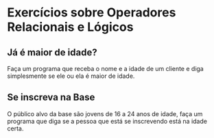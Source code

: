 # Exercícios sobre Operadores Relacionais e Lógicos

## Já é maior de idade?
Faça um programa que receba o nome e a idade de um cliente e diga simplesmente se ele ou ela é maior de idade.

## Se inscreva na Base
O público alvo da base são jovens de 16 a 24 anos de idade, faça um programa que diga se a pessoa que está se inscrevendo está na idade certa.